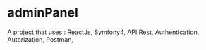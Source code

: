 # adminPanel
A project that uses : ReactJs, Symfony4, API Rest, Authentication, Autorization,
Postman, 